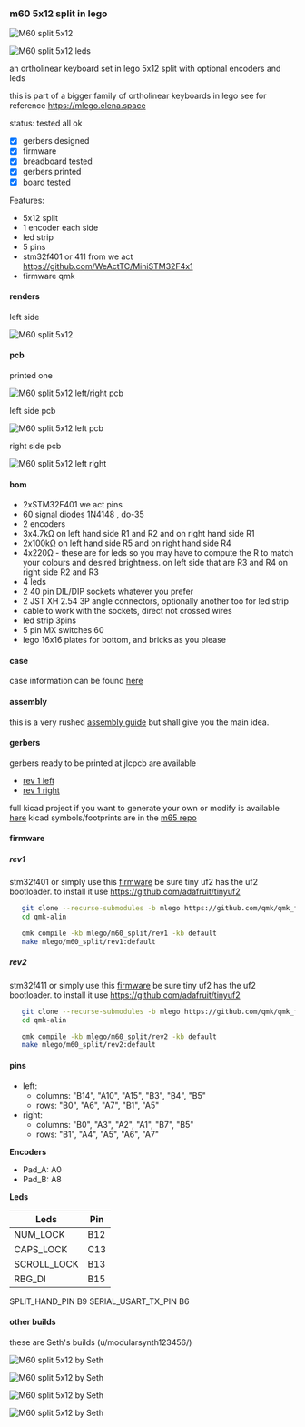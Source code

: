 ### m60 5x12 split in lego

  ![M60 split 5x12](pics/5x12s/m60_split.jpg)

  ![M60 split 5x12 leds](pics/5x12s/m60s-leds.jpg)

an ortholinear keyboard set in lego 5x12 split with optional encoders and leds

this is part of a bigger family of ortholinear keyboards in lego see for reference
https://mlego.elena.space

status:  tested all ok

* [x] gerbers designed
* [x] firmware
* [x] breadboard tested
* [x] gerbers printed
* [x] board tested

Features:

* 5x12 split
* 1 encoder each side
* led strip
* 5 pins
* stm32f401 or 411 from we act https://github.com/WeActTC/MiniSTM32F4x1
* firmware qmk

#### renders

left side


  ![M60 split 5x12](pics/5x12s/m60-split-3d.jpg)


#### pcb

printed one

  ![M60 split 5x12 left/right pcb](pics/5x12s/m60_split_pcb.png)

left side pcb

  ![M60 split 5x12 left pcb](pics/5x12s/m60-left.png)

right side pcb

  ![M60 split 5x12 left right](pics/5x12s/m60-right.png)

#### bom

* 2xSTM32F401 we act pins
* 60 signal diodes 1N4148 , do-35
* 2 encoders
* 3x4.7kΩ on left hand side R1 and R2 and on right hand side R1
* 2x100kΩ on left hand side R5 and on right hand side R4
* 4x220Ω - these are for leds so you may have to compute the R to match your colours and desired brightness. on left side that are
  R3 and R4 on right side R2 and R3
* 4 leds
* 2 40 pin DIL/DIP sockets whatever you prefer
* 2 JST XH 2.54 3P angle connectors, optionally another too for led strip
* cable to work with the sockets, direct not crossed wires
* led strip 3pins
* 5 pin MX switches 60
* lego 16x16 plates for bottom, and bricks as you please

#### case

case information can be found [here](https://mlego.elena.space/m65/#case)

#### assembly

this is a very rushed [assembly guide](assembly.md) but shall give you the main idea.

#### gerbers

 gerbers ready to be printed at jlcpcb are available

 + [rev 1 left](https://gitlab.com/m-lego/m60_split/-/blob/main/m60-split-left/gerbers-left.zip)
 + [rev 1 right](https://gitlab.com/m-lego/m60_split/-/blob/main/m60-split-right/gerbers-right.zip)

  full kicad project if you want to generate your own or modify is available [here](https://gitlab.com/m-lego/m60_split/)
  kicad symbols/footprints are in the [m65 repo](https://gitlab.com/m-lego/m65/)



#### firmware

##### rev1

stm32f401 or simply use this [firmware](https://gitlab.com/m-lego/m60_split/-/blob/main/firmware/mlego_m60_split_rev1_default.uf2) be sure tiny uf2 has the uf2 bootloader.
to install it use https://github.com/adafruit/tinyuf2


```bash
   git clone --recurse-submodules -b mlego https://github.com/qmk/qmk_firmware.git qmk-alin
   cd qmk-alin

   qmk compile -kb mlego/m60_split/rev1 -kb default
   make mlego/m60_split/rev1:default
```

##### rev2

stm32f411 or simply use this [firmware](https://gitlab.com/m-lego/m60_split/-/blob/main/firmware/mlego_m60_split_rev2_default.uf2) be sure tiny uf2 has the uf2 bootloader.
to install it use https://github.com/adafruit/tinyuf2

```bash
   git clone --recurse-submodules -b mlego https://github.com/qmk/qmk_firmware.git qmk-alin
   cd qmk-alin

   qmk compile -kb mlego/m60_split/rev2 -kb default
   make mlego/m60_split/rev2:default
```

#### pins

 - left:
   - columns: "B14", "A10", "A15", "B3", "B4", "B5"
   - rows: "B0", "A6", "A7", "B1", "A5"
 - right:
   - columns: "B0", "A3", "A2", "A1", "B7", "B5"
   - rows: "B1", "A4", "A5", "A6", "A7"

**Encoders**

  - Pad_A: A0
  - Pad_B: A8

**Leds**

| Leds        | Pin |
| ----------- | --- |
| NUM_LOCK    | B12 |
| CAPS_LOCK   | C13 |
| SCROLL_LOCK | B13 |
| RBG_DI      | B15 |

SPLIT_HAND_PIN B9
SERIAL_USART_TX_PIN B6


#### other builds

these are Seth's builds (u/modularsynth123456/)

![M60 split 5x12 by Seth](pics/5x12s/m60s_4.jpg)

![M60 split 5x12 by Seth](pics/5x12s/m60s_3.jpg)

![M60 split 5x12 by Seth](pics/5x12s/m60s_1.jpg)

![M60 split 5x12 by Seth](pics/5x12s/m60s_2.jpg)
